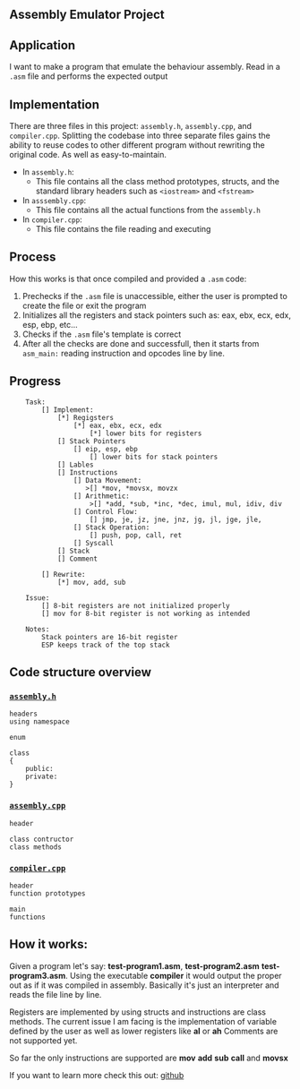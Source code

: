 ## Assembly Emulator Project

## Application
I want to make a program that emulate the behaviour assembly. Read in a ```.asm``` file and performs the expected output

## Implementation
There are three files in this project: ```assembly.h```, ```assembly.cpp```, and ```compiler.cpp```. Splitting the codebase into three separate files gains the ability to reuse codes to other different program without rewriting the original code. As well as easy-to-maintain.

* In ```assembly.h```:
    * This file contains all the class method prototypes, structs, and the standard library headers such as ```<iostream>``` and ```<fstream>```
* In ```asssembly.cpp```:
    * This file contains all the actual functions from the ```assembly.h```
* In ```compiler.cpp```:
    * This file contains the file reading and executing

## Process
How this works is that once compiled and provided a ```.asm``` code:
1. Prechecks if the ```.asm``` file is unaccessible, either the user is prompted to create the file or exit the program 
1. Initializes all the registers and stack pointers such as: eax, ebx, ecx, edx, esp, ebp, etc... 
1. Checks if the ```.asm``` file's template is correct
1. After all the checks are done and successfull, then it starts from ```asm_main:``` reading instruction and opcodes line by line.

## Progress
```
    Task:
        [] Implement:
            [*] Regigsters
                [*] eax, ebx, ecx, edx
                    [*] lower bits for registers
            [] Stack Pointers
                [] eip, esp, ebp
                    [] lower bits for stack pointers
            [] Lables
            [] Instructions
                [] Data Movement:
                   >[] *mov, *movsx, movzx
                [] Arithmetic:
                    >[] *add, *sub, *inc, *dec, imul, mul, idiv, div
                [] Control Flow:
                    [] jmp, je, jz, jne, jnz, jg, jl, jge, jle, 
                [] Stack Operation:
                    [] push, pop, call, ret
                [] Syscall
            [] Stack
            [] Comment

        [] Rewrite:
            [*] mov, add, sub

    Issue:
        [] 8-bit registers are not initialized properly
        [] mov for 8-bit register is not working as intended

    Notes:
        Stack pointers are 16-bit register
        ESP keeps track of the top stack
```
## Code structure overview

### [```assembly.h```](https://github.com/Jcabarus/personal-project/blob/main/projects/assembly-emulator/assembly.h)
```
headers
using namespace

enum

class
{
    public:
    private:
}
```

### [```assembly.cpp```](https://github.com/Jcabarus/personal-project/blob/main/projects/assembly-emulator/assembly.cpp)
```
header

class contructor
class methods
```

### [```compiler.cpp```](https://github.com/Jcabarus/personal-project/blob/main/projects/assembly-emulator/compiler.cpp)
```
header
function prototypes

main
functions
```



## How it works:
Given a program let's say: **test-program1.asm**, **test-program2.asm** **test-program3.asm**. Using the executable **compiler** it would output the proper out as if it was compiled in assembly. Basically it's just an interpreter and reads the file line by line.

Registers are implemented by using structs and instructions are class methods. The current issue I am facing is the implementation of variable defined by the user as well as lower registers like **al** or **ah** Comments are not supported yet.

So far the only instructions are supported are **mov** **add** **sub** **call** and **movsx** 

If you want to learn more check this out: [github](https://github.com/Jcabarus/personal/blob/main/projects/assembly-emulator/assembly.md)